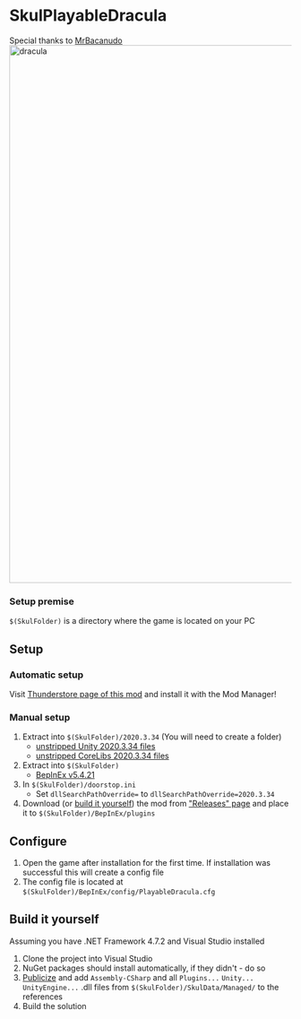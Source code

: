 # SkulPlayableDracula
Special thanks to [MrBacanudo](https://github.com/MrBacanudo)
<img width="960" alt="dracula" src="https://user-images.githubusercontent.com/45824078/224556302-861638bf-4fe0-40bf-a522-0fb6589e9a4d.png">

### Setup premise
`$(SkulFolder)` is a directory where the game is located on your PC

## Setup
### Automatic setup
Visit [Thunderstore page of this mod](https://thunderstore.io/c/skul-the-hero-slayer/p/Limtis/PlayableDracula/) and install it with the Mod Manager!

### Manual setup
1. Extract into `$(SkulFolder)/2020.3.34` (You will need to create a folder)
    - [unstripped Unity 2020.3.34 files](https://unity.bepinex.dev/libraries/2020.3.34.zip)
    - [unstripped CoreLibs 2020.3.34 files](https://unity.bepinex.dev/corlibs/2020.3.34.zip)
2. Extract into `$(SkulFolder)`
    - [BepInEx v5.4.21](https://github.com/BepInEx/BepInEx/releases/tag/v5.4.21)
3. In `$(SkulFolder)/doorstop.ini`
    - Set `dllSearchPathOverride=` to `dllSearchPathOverride=2020.3.34`
4. Download (or [build it yourself](#build-it-yourself)) the mod from ["Releases" page](https://github.com/limtis0/SkulPlayableDracula/releases) and place it to `$(SkulFolder)/BepInEx/plugins`

## Configure
1. Open the game after installation for the first time. If installation was successful this will create a config file
2. The config file is located at `$(SkulFolder)/BepInEx/config/PlayableDracula.cfg`

## Build it yourself
Assuming you have .NET Framework 4.7.2 and Visual Studio installed
1. Clone the project into Visual Studio
2. NuGet packages should install automatically, if they didn't - do so
4. [Publicize](https://github.com/bbepis/NStrip) and add `Assembly-CSharp` and all `Plugins...` `Unity...` `UnityEngine...` .dll files from `$(SkulFolder)/SkulData/Managed/` to the references
5. Build the solution
